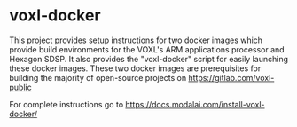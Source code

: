 # voxl-docker

This project provides setup instructions for two docker images which provide build environments for the VOXL's ARM applications processor and Hexagon SDSP. It also provides the "voxl-docker" script for easily launching these docker images. These two docker images are prerequisites for building the majority of open-source projects on https://gitlab.com/voxl-public

For complete instructions go to https://docs.modalai.com/install-voxl-docker/